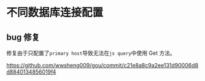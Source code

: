 # 不同数据库连接配置

## bug 修复

修复由于只配置了`primary host`导致无法在`js query`中使用 Get 方法。

https://github.com/wwsheng009/gou/commit/c21e8a8c9a2ee131d90006d8d8840134856019f4
